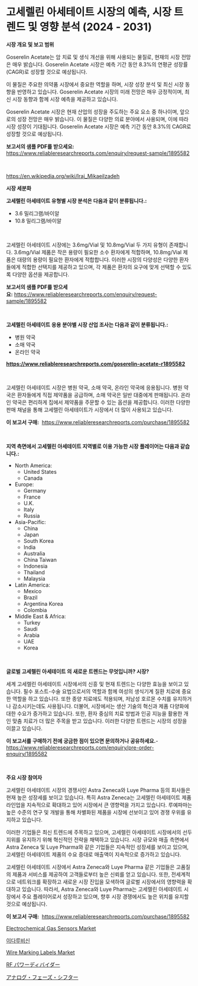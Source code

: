 <p><h1>고세렐린 아세테이트 시장의 예측, 시장 트렌드 및 영향 분석 (2024 - 2031)</h1></p><p><strong>시장 개요 및 보고 범위</strong></p>
<p><p>Goserelin Acetate는 암 치료 및 생식 개선을 위해 사용되는 물질로, 현재의 시장 전망은 매우 밝습니다. Goserelin Acetate 시장은 예측 기간 동안 8.3%의 연평균 성장률(CAGR)로 성장할 것으로 예상됩니다.</p><p>이 물질은 주요한 의약품 시장에서 중요한 역할을 하며, 시장 성장 분석 및 최신 시장 동향을 반영하고 있습니다. Goserelin Acetate 시장의 미래 전망은 매우 긍정적이며, 최신 시장 동향과 함께 시장 예측을 제공하고 있습니다.</p><p>Goserelin Acetate 시장은 현재 산업의 성장을 주도하는 주요 요소 중 하나이며, 앞으로의 성장 전망은 매우 밝습니다. 이 물질은 다양한 의료 분야에서 사용되며, 이에 따라 시장 성장이 기대됩니다. Goserelin Acetate 시장은 예측 기간 동안 8.3%의 CAGR로 성장할 것으로 예상됩니다.</p></p>
<p><strong>보고서의 샘플 PDF를 받으세요:</strong> <a href="https://www.reliableresearchreports.com/enquiry/request-sample/1895582">https://www.reliableresearchreports.com/enquiry/request-sample/1895582</a></p>
<p>&nbsp;</p>
<p><a href="https://en.wikipedia.org/wiki/Iraj_Mikaeilzadeh">https://en.wikipedia.org/wiki/Iraj_Mikaeilzadeh</a></p>
<p><strong>시장 세분화</strong></p>
<p><strong>고세렐린 아세테이트 유형별 시장 분석은 다음과 같이 분류됩니다.:</strong></p>
<p><ul><li>3.6 밀리그램/바이알</li><li>10.8 밀리그램/바이알</li></ul></p>
<p>&nbsp;</p>
<p><p>고세렐린 아세테이트 시장에는 3.6mg/Vial 및 10.8mg/Vial 두 가지 유형이 존재합니다. 3.6mg/Vial 제품은 작은 용량이 필요한 소수 환자에게 적합하며, 10.8mg/Vial 제품은 대량의 용량이 필요한 환자에게 적합합니다. 이러한 시장의 다양성은 다양한 환자들에게 적합한 선택지를 제공하고 있으며, 각 제품은 환자의 요구에 맞게 선택할 수 있도록 다양한 옵션을 제공합니다.</p></p>
<p><strong>보고서의 샘플 PDF를 받으세요:</strong>&nbsp;<a href="https://www.reliableresearchreports.com/enquiry/request-sample/1895582">https://www.reliableresearchreports.com/enquiry/request-sample/1895582</a></p>
<p>&nbsp;</p>
<p><strong> 고세렐린 아세테이트 응용 분야별 시장 산업 조사는 다음과 같이 분류됩니다.:</strong></p>
<p><ul><li>병원 약국</li><li>소매 약국</li><li>온라인 약국</li></ul></p>
<p><strong><a href="https://www.reliableresearchreports.com/goserelin-acetate-r1895582">https://www.reliableresearchreports.com/goserelin-acetate-r1895582</a></strong></p>
<p>&nbsp;</p>
<p><p>고세렐린 아세테이트 시장은 병원 약국, 소매 약국, 온라인 약국에 응용됩니다. 병원 약국은 환자들에게 직접 제약품을 공급하며, 소매 약국은 일반 대중에게 판매됩니다. 온라인 약국은 편리하게 집에서 제약품을 주문할 수 있는 옵션을 제공합니다. 이러한 다양한 판매 채널을 통해 고세렐린 아세테이트가 시장에서 더 많이 사용되고 있습니다.</p></p>
<p><strong>이 보고서 구매:</strong>&nbsp; <a href="https://www.reliableresearchreports.com/purchase/1895582">https://www.reliableresearchreports.com/purchase/1895582</a></p>
<p>&nbsp;</p>
<p><strong>지역 측면에서 고세렐린 아세테이트 지역별로 이용 가능한 시장 플레이어는 다음과 같습니다.:</strong></p>
<p><ul>
    <li>
        North America:
        <ul>
            <li>United States</li>
            <li>Canada</li>
        </ul>
    </li>
    <li>
        Europe:
        <ul>
            <li>Germany</li>
            <li>France</li>
            <li>U.K.</li>
            <li>Italy</li>
            <li>Russia</li>
        </ul>
    </li>
    <li>
        Asia-Pacific:
        <ul>
            <li>China</li>
            <li>Japan</li>
            <li>South Korea</li>
            <li>India</li>
            <li>Australia</li>
            <li>China Taiwan</li>
            <li>Indonesia</li>
            <li>Thailand</li>
            <li>Malaysia</li>
        </ul>
    </li>
    <li>
        Latin America:
        <ul>
            <li>Mexico</li>
            <li>Brazil</li>
            <li>Argentina Korea</li>
            <li>Colombia</li>
        </ul>
    </li>
    <li>
        Middle East & Africa:
        <ul>
            <li>Turkey</li>
            <li>Saudi</li>
            <li>Arabia</li>
            <li>UAE</li>
            <li>Korea</li>
        </ul>
    </li>
    </ul></p>
<p>&nbsp;</p>
<p><strong>글로벌 고세렐린 아세테이트 의 새로운 트렌드는 무엇입니까? 시장?</strong></p>
<p><p>세계 고세렐린 아세테이트 시장에서의 신흥 및 현재 트렌드는 다양한 효능을 보이고 있습니다. 필수 포스트-수술 요법으로서의 역할과 함께 여성의 생식기계 질환 치료에 중요한 역할을 하고 있습니다. 또한 종양 치료에도 적용되며, 저남성 호르몬 수치를 유지하거나 감소시키는데도 사용됩니다. 더불어, 시장에서는 생산 기술의 혁신과 제품 다양화에 대한 수요가 증가하고 있습니다. 또한, 환자 중심의 치료 방법과 인공 지능을 활용한 개인 맞춤 치료가 더 많은 주목을 받고 있습니다. 이러한 다양한 트렌드는 시장의 성장을 이끌고 있습니다.</p></p>
<p><strong>이 보고서를 구매하기 전에 궁금한 점이 있으면 문의하거나 공유하세요.</strong>- <a href="https://www.reliableresearchreports.com/enquiry/pre-order-enquiry/1895582">https://www.reliableresearchreports.com/enquiry/pre-order-enquiry/1895582</a></p>
<p>&nbsp;</p>
<p><strong>주요 시장 참여자</strong></p>
<p><p>고세렐린 아세테이트 시장의 경쟁사인 Astra Zeneca와 Luye Pharma 등의 회사들은 현재 높은 성장세를 보이고 있습니다. 특히 Astra Zeneca는 고세렐린 아세테이트 제품 라인업을 지속적으로 확대하고 있어 시장에서 큰 영향력을 가지고 있습니다. 루예파마는 높은 수준의 연구 및 개발을 통해 차별화된 제품을 시장에 선보이고 있어 경쟁 우위를 유지하고 있습니다.</p><p>이러한 기업들은 최신 트렌드에 주목하고 있으며, 고세렐린 아세테이트 시장에서의 선두지위를 유지하기 위해 혁신적인 전략을 채택하고 있습니다. 시장 규모와 매출 측면에서 Astra Zeneca 및 Luye Pharma와 같은 기업들은 지속적인 성장세를 보이고 있으며, 고세렐린 아세테이트 제품의 수요 증대로 매출액이 지속적으로 증가하고 있습니다.</p><p>고세렐린 아세테이트 시장에서 Astra Zeneca와 Luye Pharma 같은 기업들은 고품질의 제품과 서비스를 제공하여 고객들로부터 높은 신뢰를 얻고 있습니다. 또한, 전세계적으로 네트워크를 확장하고 새로운 시장 진입을 모색하여 글로벌 시장에서의 영향력을 확대하고 있습니다. 따라서, Astra Zeneca와 Luye Pharma는 고세렐린 아세테이트 시장에서 주요 플레이어로서 성장하고 있으며, 향후 시장 경쟁에서도 높은 위치를 유지할 것으로 예상됩니다.</p></p>
<p><strong>이 보고서 구매:</strong>&nbsp;&nbsp;<a href="https://www.reliableresearchreports.com/purchase/1895582">https://www.reliableresearchreports.com/purchase/1895582</a></p>
<p><p><a href="https://github.com/amapolalg/Market-Research-Report-List-1/blob/main/electrochemical-gas-sensors-market.md">Electrochemical Gas Sensors Market</a></p><p><a href="https://github.com/shampaakter36/Market-Research-Report-List-2/blob/main/503461044767.md">이다루비신</a></p><p><a href="https://github.com/nathandecarvalho/Market-Research-Report-List-4/blob/main/wire-marking-labels-market.md">Wire Marking Labels Market</a></p><p><a href="https://github.com/TerrellConn/Market-Research-Report-List-2/blob/main/102163534609.md">RF パワーディバイダー</a></p><p><a href="https://github.com/RandallRunte2023/Market-Research-Report-List-2/blob/main/318223734610.md">アナログ・フェーズ・シフター</a></p></p>
